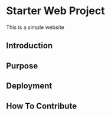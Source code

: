 # Starter Web Project

This is a simple website

## Introduction

## Purpose

## Deployment

## How To Contribute